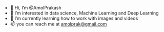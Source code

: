 - 👋 Hi, I’m @AmolPrakash
- 👀 I’m interested in data science, Machine Learning and Deep Learning 
- 🌱 I’m currently learning how to work with images and videos
- 📫 you can reach me at amolprak@gmail.com

<!---
AmolPrakash/AmolPrakash is a ✨ special ✨ repository because its `README.md` (this file) appears on your GitHub profile.
You can click the Preview link to take a look at your changes.
--->
